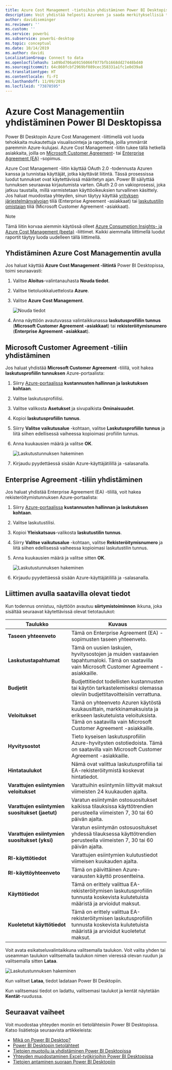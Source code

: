 ```yaml
---
title: Azure Cost Management -tietoihin yhdistäminen Power BI Desktopissa
description: Voit yhdistää helposti Azureen ja saada merkityksellisiä tietoja Azuren kustannuksista ja käytöstä Power BI Desktopin avulla
author: davidiseminger
ms.reviewer: ''
ms.custom: ''
ms.service: powerbi
ms.subservice: powerbi-desktop
ms.topic: conceptual
ms.date: 10/14/2019
ms.author: davidi
LocalizationGroup: Connect to data
ms.openlocfilehash: 1a09bd706a69156066f077bfb1668dd27448bd40
ms.sourcegitcommit: 64c860fcbf2969bf089cec358331a1fc1e0d39a8
ms.translationtype: HT
ms.contentlocale: fi-FI
ms.lasthandoff: 11/09/2019
ms.locfileid: "73878595"
---
```

# <a name="connect-to-azure-cost-management-in-power-bi-desktop"></a>Azure Cost Managementiin yhdistäminen Power BI Desktopissa

Power BI Desktopin Azure Cost Management -liittimellä voit luoda tehokkaita mukautettuja visualisointeja ja raportteja, joilla ymmärrät paremmin Azure-kulujasi. Azure Cost Management -liitin tukee tällä hetkellä asiakkaita, joilla on [Microsoft Customer Agreement](https://azure.microsoft.com/pricing/purchase-options/microsoft-customer-agreement/)- tai [Enterprise Agreement (EA)](https://azure.microsoft.com/pricing/enterprise-agreement/) -sopimus.  

Azure Cost Management -liitin käyttää OAuth 2.0 -todennusta Azuren kanssa ja tunnistaa käyttäjät, jotka käyttävät liitintä. Tässä prosessissa luodut tunnukset ovat käytettävissä määritetyn ajan. Power BI säilyttää tunnuksen seuraavaa kirjautumista varten. OAuth 2.0 on vakioprosessi, joka jatkuu taustalla, millä varmistetaan käyttöoikeuksien turvallinen käsittely. Jos haluat muodostaa yhteyden, sinun täytyy käyttää [yrityksen järjestelmänvalvojan](https://docs.microsoft.com/azure/billing/billing-understand-ea-roles) tiliä (Enterprise Agreement -asiakkaat) tai [laskutustilin omistajan](https://docs.microsoft.com/azure/billing/billing-understand-mca-roles) tiliä (Microsoft Customer Agreement -asiakkaat). 

> [!NOTE]
> Tämä liitin korvaa aiemmin käytössä olleet [ Azure Consumption Insights- ja Azure Cost Management (beeta)](desktop-connect-azure-consumption-insights.md) -liittimet. Kaikki aiemmalla liittimellä luodut raportit täytyy luoda uudelleen tällä liittimellä.

## <a name="connect-using-azure-cost-management"></a>Yhdistäminen Azure Cost Managementin avulla

Jos haluat käyttää **Azure Cost Management -liitintä** Power BI Desktopissa, toimi seuraavasti:

1.  Valitse **Aloitus**-valintanauhasta **Nouda tiedot**.
2.  Valitse tietoluokkaluettelosta **Azure**.
3.  Valitse **Azure Cost Management**.

    ![Nouda tiedot](media/desktop-connect-azure-cost-management/azure-cost-management-00b.png)

4. Anna näyttöön avautuvassa valintaikkunassa **laskutusprofiilin tunnus** (**Microsoft Customer Agreement -asiakkaat**) tai **rekisteröitymisnumero** (**Enterprise Agreement -asiakkaat**). 


## <a name="connect-to-a-microsoft-customer-agreement-account"></a>Microsoft Customer Agreement -tiliin yhdistäminen 

Jos haluat yhdistää **Microsoft Customer Agreement** -tilillä, voit hakea **laskutusprofiilin tunnuksen** Azure-portaalista:

1.  Siirry [Azure-portaalissa](https://portal.azure.com/) **kustannusten hallinnan ja laskutuksen kohtaan**.
2.  Valitse laskutusprofiilisi. 
3.  Valitse valikosta **Asetukset** ja sivupalkista **Ominaisuudet**.
4.  Kopioi **laskutusprofiilin** **tunnus**. 
5.  Siirry **Valitse vaikutusalue** -kohtaan, valitse **Laskutusprofiilin tunnus** ja liitä siihen edellisessä vaiheessa kopioimasi profiilin tunnus. 
6.  Anna kuukausien määrä ja valitse **OK**.

    ![Laskutustunnuksen hakeminen](media/desktop-connect-azure-cost-management/azure-cost-management-01a.png)

7.  Kirjaudu pyydettäessä sisään Azure-käyttäjätilillä ja -salasanalla. 


## <a name="connect-to-an-enterprise-agreement-account"></a>Enterprise Agreement -tiliin yhdistäminen

Jos haluat yhdistää Enterprise Agreement (EA) -tilillä, voit hakea rekisteröitymistunnuksen Azure-portaalista:

1.  Siirry [Azure-portaalissa](https://portal.azure.com/) **kustannusten hallinnan ja laskutuksen kohtaan**.
2.  Valitse laskutustilisi.
3.  Kopioi **Yleiskatsaus**-valikosta **laskutustilin tunnus**.
4.  Siirry **Valitse vaikutusalue** -kohtaan, valitse **Rekisteröitymisnumero** ja liitä siihen edellisessä vaiheessa kopioimasi laskutustilin tunnus. 
5.  Anna kuukausien määrä ja valitse sitten **OK**.

    ![Laskutustunnuksen hakeminen](media/desktop-connect-azure-cost-management/azure-cost-management-01b.png)

6.  Kirjaudu pyydettäessä sisään Azure-käyttäjätilillä ja -salasanalla. 

## <a name="data-available-through-the-connector"></a>Liittimen avulla saatavilla olevat tiedot

Kun todennus onnistuu, näyttöön avautuu **siirtymistoiminnon** ikkuna, joka sisältää seuraavat käytettävissä olevat tietotaulukot:



| **Taulukko** | **Kuvaus** |
| --- | --- |
| **Taseen yhteenveto** | Tämä on Enterprise Agreement (EA) -sopimusten taseen yhteenveto. |
| **Laskutustapahtumat** | Tämä on uusien laskujen, hyvitysostojen ja muiden vastaavien tapahtumaloki. Tämä on saatavilla vain Microsoft Customer Agreement -asiakkaille. |
| **Budjetit** | Budjettitiedot todellisten kustannusten tai käytön tarkastelemiseksi olemassa oleviin budjettitavoitteisiin verrattuna. |
| **Veloitukset** | Tämä on yhteenveto Azuren käytöstä kuukausittain, markkinamaksuista ja erikseen laskutetuista veloituksista. Tämä on saatavilla vain Microsoft Customer Agreement -asiakkaille. |
| **Hyvitysostot** | Tieto kyseisen laskutusprofiilin Azure-hyvitysten ostotiedoista. Tämä on saatavilla vain Microsoft Customer Agreement -asiakkaille. |
| **Hintataulukot** | Nämä ovat valittua laskutusprofiilia tai EA-rekisteröitymistä koskevat hintatiedot. |
| **Varattujen esiintymien veloitukset** | Varattuihin esiintymiin liittyvät maksut viimeisten 24 kuukauden ajalta. |
| **Varattujen esiintymien suositukset (jaetut)** | Varatun esiintymän ostosuositukset kaikissa tilauksissa käyttötrendien perusteella viimeisten 7, 30 tai 60 päivän ajalta. |
| **Varattujen esiintymien suositukset (yksi)** | Varatun esiintymän ostosuositukset yhdessä tilauksessa käyttötrendien perusteella viimeisten 7, 30 tai 60 päivän ajalta. |
| **RI-käyttötiedot** | Varattujen esiintymien kulutustiedot viimeisen kuukauden ajalta. |
| **RI-käyttöyhteenveto** | Tämä on päivittäinen Azure-varausten käyttö prosentteina. |
| **Käyttötiedot** | Tämä on erittely valittua EA-rekisteröitymisen laskutusprofiilin tunnusta koskevista kulutetuista määristä ja arvioidut maksut. |
| **Kuoletetut käyttötiedot** | Tämä on erittely valittua EA-rekisteröitymisen laskutusprofiilin tunnusta koskevista kulutetuista määristä ja arvioidut kuoletetut maksut. |

Voit avata esikatseluvalintaikkuna valitsemalla taulukon. Voit valita yhden tai useamman taulukon valitsemalla taulukon nimen vieressä olevan ruudun ja valitsemalla sitten **Lataa**.

![Laskutustunnuksen hakeminen](media/desktop-connect-azure-cost-management/azure-cost-management-01c.png)

Kun valitset **Lataa**, tiedot ladataan Power BI Desktopiin. 

Kun valitsemasi tiedot on ladattu, valitsemasi taulukot ja kentät näytetään **Kentät**-ruudussa.


## <a name="next-steps"></a>Seuraavat vaiheet

Voit muodostaa yhteyden moniin eri tietolähteisiin Power BI Desktopissa. Katso lisätietoja seuraavista artikkeleista:

* [Mikä on Power BI Desktop?](desktop-what-is-desktop.md)
* [Power BI Desktopin tietolähteet](desktop-data-sources.md)
* [Tietojen muotoilu ja yhdistäminen Power BI Desktopissa](desktop-shape-and-combine-data.md)
* [Yhteyden muodostaminen Excel-työkirjoihin Power BI Desktopissa](desktop-connect-excel.md)   
* [Tietojen antaminen suoraan Power BI Desktopiin](desktop-enter-data-directly-into-desktop.md)   
